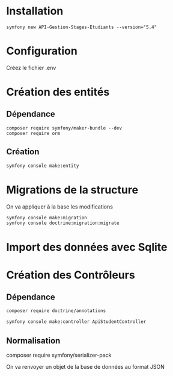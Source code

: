 # Installation

```
symfony new API-Gestion-Stages-Etudiants --version="5.4"
```

# Configuration

Créez le fichier .env

# Création des entités

## Dépendance

```
composer require symfony/maker-bundle --dev
composer require orm
```

## Création

```bash
symfony console make:entity
```

# Migrations de la structure

On va appliquer à la base les modifications

```bash
symfony console make:migration
symfony console doctrine:migration:migrate
```

# Import des données avec Sqlite

# Création des Contrôleurs

## Dépendance

```bash
composer require doctrine/annotations
```

```bash
symfony console make:controller ApiStudentController
```

## Normalisation

composer require symfony/serializer-pack

On va renvoyer un objet de la base de données au format JSON

